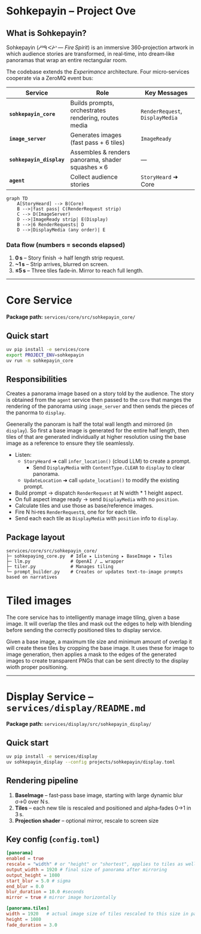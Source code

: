 # Sohkepayin – Project Ove

## What is Sohkepayin?

Sohkepayin (ᓱᐦᑫ ᐸᔨᐣ — *Fire Spirit*) is an immersive 360‑projection artwork in which audience stories are transformed, in real‑time, into dream‑like panoramas that wrap an entire rectangular room.

The codebase extends the *Experimance* architecture.  Four micro‑services cooperate via a ZeroMQ event bus:

| Service                  | Role                                                 | Key Messages                    |
| ------------------------ | ---------------------------------------------------- | ------------------------------- |
| **`sohkepayin_core`**    | Builds prompts, orchestrates rendering, routes media | `RenderRequest`, `DisplayMedia` |
| **`image_server`**       | Generates images (fast pass + 6 tiles)               | `ImageReady`                    |
| **`sohkepayin_display`** | Assembles & renders panorama, shader squashes × 6    | —                               |
| **`agent`**              | Collect audience stories                             | `StoryHeard` ➜ Core             |

```mermaid
graph TD
    A[StoryHeard] --> B(Core)
    B -->|fast pass| C(RenderRequest strip)
    C --> D(ImageServer)
    D -->|ImageReady strip| E(Display)
    B -->|6 RenderRequests| D
    D -->|DisplayMedia (any order)| E
```

### Data flow (numbers = seconds elapsed)

1. **0 s** – Story finish → half length strip request.
2. **\~1 s** – Strip arrives, blurred on screen.
3. **≤5 s** – Three tiles fade‑in. Mirror to reach full length.

---

# Core Service

**Package path:** `services/core/src/sohkepayin_core/`

## Quick start

```bash
uv pip install -e services/core
export PROJECT_ENV=sohkepayin
uv run -m sohkepayin_core
```

## Responsibilities

Creates a panorama image based on a story told by the audience. The story is obtained from 
the `agent` service then passed to the `core` that manges the rendering of the
panorama using `image_server` and then sends the pieces of the panorma to `display`.

Geenerally the panoram is half the total wall length and mirrored (in `display`).
So first a base image is generated for the entire half length, then tiles of that 
are generated individually at higher resolution using the base image as a reference 
to ensure they tile seamlessly.

* Listen:
  * `StoryHeard` ➜ call `infer_location()` (cloud LLM) to create a prompt.
    * Send `DisplayMedia` with `ContentType.CLEAR` to `display` to clear panorama.
  * `UpdateLocation` ➜ call `update_location()` to modify the existing prompt.
* Build prompt → dispatch `RenderRequest` at N width * 1 height aspect.
* On full aspect image ready → send `DisplayMedia` with no `position`.
* Calculate tiles and use those as base/reference images.
* Fire N hi‑res `RenderRequest`s, one for for each tile.
* Send each each tile as `DisplayMedia` with `position` info to `display`.


## Package layout

```
services/core/src/sohkepayin_core/
├─ sohkepaying_core.py  # Idle ▸ Listening ▸ BaseImage ▸ Tiles
├─ llm.py               # OpenAI / … wrapper
├─ tiler.py             # Manages tiling
└─ prompt_builder.py    # Creates or updates text-to-image prompts based on narratives
```

# Tiled images

The core service has to intelligently manage image tiling, given a base image. 
It will overlap the tiles and mask out the edges to help with blending before sending
the correctly positioned tiles to display service.

Given a base image, a maximum tile size and minimum amount of overlap it will create 
these tiles by cropping the base image. It uses these for image to image generation,
then applies a mask to the edges of the generated images to create transparent PNGs
that can be sent directly to the display wioth proper positioning.

---

# Display Service – `services/display/README.md`

**Package path:** `services/display/src/sohkepayin_display/`

## Quick start

```bash
uv pip install -e services/display
uv sohkepayin_display --config projects/sohkepayin/display.toml
```

## Rendering pipeline

1. **BaseImage** – fast‑pass base image, starting with large dynamic blur σ→0 over N s.
2. **Tiles** – each new tile is rescaled and positioned and alpha‑fades 0→1 in 3 s.
3. **Projection shader** – optional mirror, rescale to screen size

## Key config (`config.toml`)

```toml
[panorama]
enabled = true
rescale = "width" # or "height" or "shortest", applies to tiles as well
output_width = 1920 # final size of panorama after mirroring
output_height = 1080
start_blur = 5.0 # sigma
end_blur = 0.0
blur_duration = 10.0 #seconds
mirror = true # mirror image horizontally

[panorama.tiles]
width = 1920   # actual image size of tiles rescaled to this size in panorama
height = 1080
fade_duration = 3.0
```

